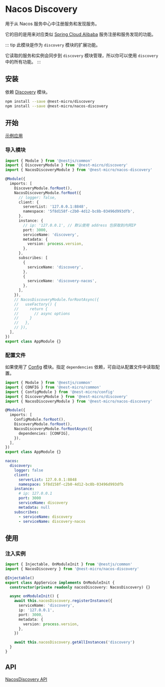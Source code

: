 # Nacos Discovery

用于从 Nacos 服务中心中注册服务和发现服务。

它的目的是用来对应类似 [Spring Cloud Alibaba](https://spring.io/projects/spring-cloud-alibaba) 服务注册和服务发现的功能。

::: tip
此模块是作为 `discovery` 模块的扩展功能。

它读取的服务和实例会同步到 `discovery` 模块管理，所以你可以使用 `discovery` 中的所有功能。
:::

## 安装

依赖 [Discovery](../discovery.md) 模块。

```bash
npm install --save @nest-micro/discovery
npm install --save @nest-micro/nacos-discovery
```

## 开始

[示例应用](https://github.com/nest-micro/nest-micro/tree/main/samples/nacos/nacos-discovery)

### 导入模块

```ts
import { Module } from '@nestjs/common'
import { DiscoveryModule } from '@nest-micro/discovery'
import { NacosDiscoveryModule } from '@nest-micro/nacos-discovery'

@Module({
  imports: [
    DiscoveryModule.forRoot(),
    NacosDiscoveryModule.forRoot({
      // logger: false,
      client: {
        serverList: '127.0.0.1:8848',
        namespace: '5f8d158f-c2b0-4d12-bc8b-03496d993dfb',
      },
      instance: {
        // ip: '127.0.0.1', // 默认使用 address 包获取到内网IP
        port: 3000,
        serviceName: 'discovery',
        metadata: {
          version: process.version,
        },
      },
      subscribes: [
        {
          serviceName: 'discovery',
        },
        {
          serviceName: 'discovery-nacos',
        },
      ],
    }),
    // NacosDiscoveryModule.forRootAsync({
    //   useFactory() {
    //     return {
    //       // async options
    //     }
    //   },
    // }),
  ],
})
export class AppModule {}
```

### 配置文件

如果使用了 [Config](../config.md) 模块。指定 `dependencies` 依赖，可自动从配置文件中读取配置。

```ts {2,3,9,12}
import { Module } from '@nestjs/common'
import { CONFIG } from '@nest-micro/common'
import { ConfigModule } from '@nest-micro/config'
import { DiscoveryModule } from '@nest-micro/discovery'
import { NacosDiscoveryModule } from '@nest-micro/nacos-discovery'

@Module({
  imports: [
    ConfigModule.forRoot(),
    DiscoveryModule.forRoot(),
    NacosDiscoveryModule.forRootAsync({
      dependencies: [CONFIG],
    }),
  ],
})
export class AppModule {}
```

```yaml
nacos:
  discovery:
    logger: false
    client:
      serverList: 127.0.0.1:8848
      namespace: 5f8d158f-c2b0-4d12-bc8b-03496d993dfb
    instance:
      # ip: 127.0.0.1
      port: 3000
      serviceName: discovery
      metadata: null
    subscribes:
      - serviceName: discovery
      - serviceName: discovery-nacos
```

## 使用

### 注入实例

```ts
import { Injectable, OnModuleInit } from '@nestjs/common'
import { NacosDiscovery } from '@nest-micro/nacos-discovery'

@Injectable()
export class AppService implements OnModuleInit {
  constructor(private readonly nacosDiscovery: NacosDiscovery) {}

  async onModuleInit() {
    await this.nacosDiscovery.registerInstance({
      serviceName: 'discovery',
      ip: '127.0.0.1',
      port: 3000,
      metadata: {
        version: process.version,
      },
    })

    await this.nacosDiscovery.getAllInstances('discovery')
  }
}
```

## API

[NacosDiscovery API](https://github.com/nest-micro/nest-micro/blob/main/packages/nacos/nacos-discovery/src/nacos-discovery.ts)
